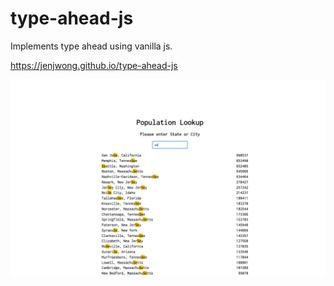 # type-ahead-js
Implements type ahead using vanilla js.

https://jenjwong.github.io/type-ahead-js

[![alt text](https://github.com/jenjwong/type-ahead-js/blob/gh-pages/screenshot.png "Auto prefixer")](https://jenjwong.github.io/type-ahead-js)
